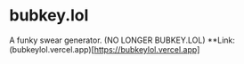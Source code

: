 # bubkey.lol
 A funky swear generator. (NO LONGER BUBKEY.LOL)
 **Link: (bubkeylol.vercel.app)[https://bubkeylol.vercel.app]

